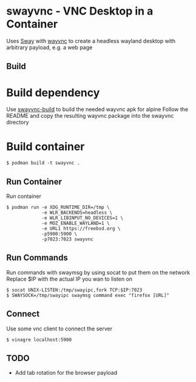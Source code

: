 # swayvnc - VNC Desktop in a Container
Uses [Sway](https://swaywm.org) with [wayvnc](https://github.com/any1/wayvnc) to create a headless wayland desktop with arbitrary payload, e.g. a web page

## Build
# Build dependency
Use [swayvnc-build](https://github.com/bbusse/swayvnc-build) to build the needed wayvnc apk  for alpine
Follow the README and copy the resulting wayvnc package into the swayvnc directory

# Build container
```
$ podman build -t swayvnc .
```

## Run Container
Run container
```
$ podman run -e XDG_RUNTIME_DIR=/tmp \
             -e WLR_BACKENDS=headless \
             -e WLR_LIBINPUT_NO_DEVICES=1 \
             -e MOZ_ENABLE_WAYLAND=1 \
             -e URL1 https://freebsd.org \
             -p5900:5900 \
             -p7023:7023 swayvnc
```

## Run Commands
Run commands with swaymsg by using socat to put them on the network
Replace $IP with the actual IP you wan to listen on
```
$ socat UNIX-LISTEN:/tmp/swayipc,fork TCP:$IP:7023
$ SWAYSOCK=/tmp/swayipc swaymsg command exec "firefox [URL]"
```

## Connect
Use some vnc client to connect the server
```
$ vinagre localhost:5900
```

## TODO
* Add tab rotation for the browser payload
